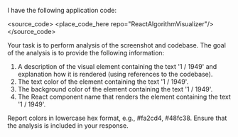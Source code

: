 I have the following application code:

<source_code>
<place_code_here repo="ReactAlgorithmVisualizer"/>
</source_code>

Your task is to perform analysis of the screenshot and codebase. The goal of the analysis is to provide the following information:
1) A description of the visual element containing the text '1 / 1949' and explanation how it is rendered (using references to the codebase).
2) The text color of the element containing the text '1 / 1949'.
3) The background color of the element containing the text '1 / 1949'.
4) The React component name that renders the element containing the text '1 / 1949'.

Report colors in lowercase hex format, e.g., #fa2cd4, #48fc38.
Ensure that the analysis is included in your response.

